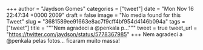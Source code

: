 
+++
author = "Jaydson Gomes"
categories = ["tweet"]
date = "Mon Nov 16 22:47:34 +0000 2009"
draft = false
image = "No media found for this Tweet"
slug = "3681589ee91663e8ac7f9cff4bf954d4146b094a"
tags = ["tweet"]
title = """Nem agradeci a @penkala p..."""
tweet = true
tweet_url = "https://twitter.com/jaydson/status/5778367985"
+++
Nem agradeci a @penkala pelas fotos... ficaram muito massa!
